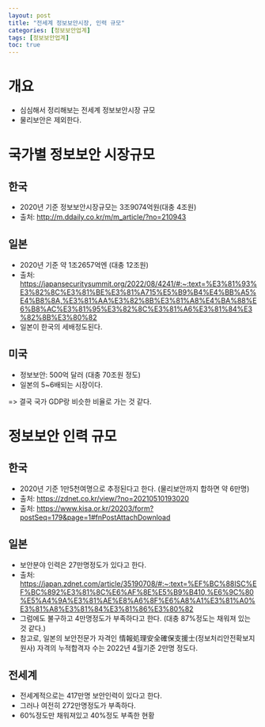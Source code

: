 ```yaml
---
layout: post
title: "전세계 정보보안시장, 인력 규모"
categories: [정보보안업계]
tags: [정보보안업계]
toc: true
---
```


# 개요
- 심심해서 정리해보는 전세계 정보보안시장 규모 
- 물리보안은 제외한다. 

# 국가별 정보보안 시장규모 
## 한국
- 2020년 기준 정보보안시장규모는 3조9074억원(대충 4조원)
- 출처: http://m.ddaily.co.kr/m/m_article/?no=210943

## 일본
- 2020년 기준 약 1조2657억엔 (대충 12조원) 
- 출처: https://japansecuritysummit.org/2022/08/4241/#:~:text=%E3%81%93%E3%82%8C%E3%81%BE%E3%81%A715%E5%B9%B4%E4%BB%A5%E4%B8%8A,%E3%81%AA%E3%82%8B%E3%81%A8%E4%BA%88%E6%B8%AC%E3%81%95%E3%82%8C%E3%81%A6%E3%81%84%E3%82%8B%E3%80%82
- 일본이 한국의 세배정도된다. 

## 미국 
- 정보보안: 500억 달러 (대충 70조원 정도)
- 일본의 5~6배되는 시장이다. 

=> 결국 국가 GDP랑 비슷한 비율로 가는 것 같다. 

# 정보보안 인력 규모 

## 한국
- 2020년 기준 1만5천여명으로 추정된다고 한다. (물리보안까지 합하면 약 6만명)
- 출처: https://zdnet.co.kr/view/?no=20210510193020
- 출처: https://www.kisa.or.kr/20203/form?postSeq=179&page=1#fnPostAttachDownload

## 일본
- 보안분야 인력은 27만명정도가 있다고 한다. 
- 출처: https://japan.zdnet.com/article/35190708/#:~:text=%EF%BC%88ISC%EF%BC%892%E3%81%8C%E6%AF%8E%E5%B9%B410,%E6%9C%80%E5%A4%9A%E3%81%AE%E8%A6%8F%E6%A8%A1%E3%81%A0%E3%81%A8%E3%81%84%E3%81%86%E3%80%82
- 그럼에도 불구하고 4만명정도가 부족하다고 한다. (대충 87%정도는 채워져 있는 것 같다.)
- 참고로, 일본의 보안전문가 자격인 情報処理安全確保支援士(정보처리안전확보지원사) 자격의 누적합격자 수는 2022년 4월기준 2만명 정도다. 

## 전세계 
- 전세계적으로는 417만명 보안인력이 있다고 한다. 
- 그러나 여전히 272만명정도가 부족하다. 
- 60%정도만 채워져있고 40%정도 부족한 현황